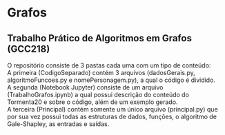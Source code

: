 # Grafos
## Trabalho Prático de Algoritmos em Grafos (GCC218)

O repositório consiste de 3 pastas cada uma com um tipo de conteúdo:   
A primeira (CodigoSeparado) contém 3 arquivos (dadosGerais.py, algoritmoFuncoes.py e nomePersonagem.py), a qual o código é dividido.   
A segunda (Notebook Jupyter) consiste de um arquivo (TrabalhoGrafos.ipynb) a qual possui descrição do conteúdo do Tormenta20 e sobre o código, além de um exemplo gerado.    
A terceira (Principal) contém somente um único arquivo (principal.py) que por sua vez possui todas as estruturas de dados, funções, o algoritmo de Gale-Shapley, as entradas e saídas.  
